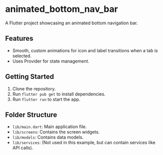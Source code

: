 # animated_bottom_nav_bar

A Flutter project showcasing an animated bottom navigation bar.

## Features

*   Smooth, custom animations for icon and label transitions when a tab is selected.
*   Uses Provider for state management.

## Getting Started

1.  Clone the repository.
2.  Run `flutter pub get` to install dependencies.
3.  Run `flutter run` to start the app.

## Folder Structure

*   `lib/main.dart`: Main application file.
*   `lib/screens`: Contains the screen widgets.
*   `lib/models`: Contains data models.
*   `lib/services`: (Not used in this example, but can contain services like API calls).